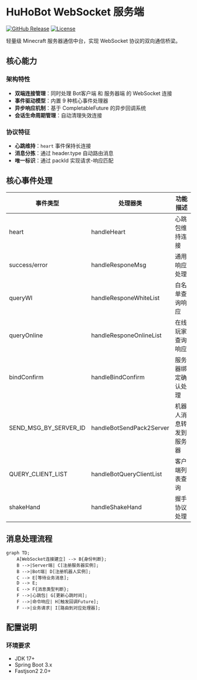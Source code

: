 # HuHoBot WebSocket 服务端

[![GitHub Release](https://img.shields.io/github/v/release/HuHoBot/WebSocketServer?style=flat-square)](https://github.com/HuHoBot/WebSocketServer/releases)
[![License](https://img.shields.io/github/license/HuHoBot/WebSocketServer?style=flat-square)](https://github.com/HuHoBot/WebSocketServer/blob/main/LICENSE)

轻量级 Minecraft 服务器通信中台，实现 WebSocket 协议的双向通信桥梁。

## 核心能力

### 架构特性

- **双端连接管理**：同时处理 Bot客户端 和 服务器端 的 WebSocket 连接
- **事件驱动模型**：内置 9 种核心事件处理器
- **异步响应机制**：基于 CompletableFuture 的异步回调系统
- **会话生命周期管理**：自动清理失效连接

### 协议特征

- **心跳维持**：`heart` 事件保持长连接
- **消息分拣**：通过 header.type 自动路由消息
- **唯一标识**：通过 packId 实现请求-响应匹配

## 核心事件处理

| 事件类型                  | 处理器类                     | 功能描述        |
|-----------------------|--------------------------|-------------|
| heart                 | handleHeart              | 心跳包维持连接     |
| success/error         | handleResponeMsg         | 通用响应处理      |
| queryWl               | handleResponeWhiteList   | 白名单查询响应     |
| queryOnline           | handleResponeOnlineList  | 在线玩家查询响应    |
| bindConfirm           | handleBindConfirm        | 服务器绑定确认处理   |
| SEND_MSG_BY_SERVER_ID | handleBotSendPack2Server | 机器人消息转发到服务器 |
| QUERY_CLIENT_LIST     | handleBotQueryClientList | 客户端列表查询     |
| shakeHand             | handleShakeHand          | 握手协议处理      |

## 消息处理流程

```mermaid
graph TD;
    A[WebSocket连接建立] --> B{身份判断};
    B -->|Server端| C[注册服务器实例];
    B -->|Bot端| D[注册机器人实例]; 
    C --> E[等待业务消息]; 
    D --> E; 
    E --> F{消息类型判断}; 
    F -->|心跳包| G[更新心跳时间]; 
    F -->|命令响应| H[触发回调Future];
    F -->|业务请求| I[路由到对应处理器];
```

## 配置说明

### 环境要求

- JDK 17+
- Spring Boot 3.x
- Fastjson2 2.0+


